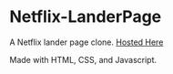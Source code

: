 # Netflix-LanderPage
A Netflix lander page clone. [Hosted Here](https://michaelkurdyla.github.io/Netflix-LanderPage "https://michaelkurdyla.github.io/Netflix-LanderPage")

Made with HTML, CSS, and Javascript.

